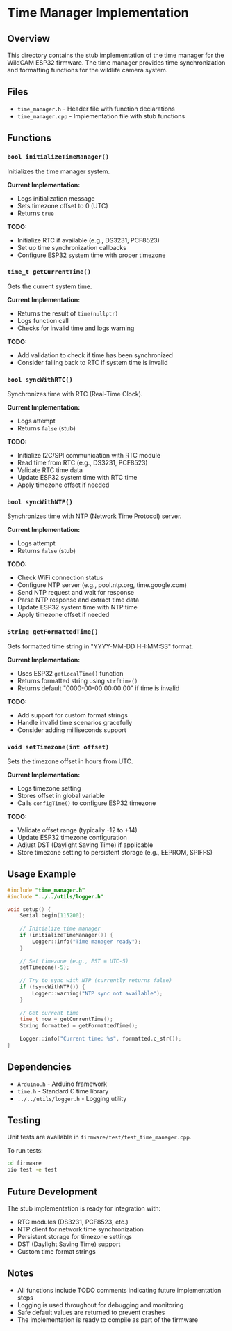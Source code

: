 # Time Manager Implementation

## Overview
This directory contains the stub implementation of the time manager for the WildCAM ESP32 firmware. The time manager provides time synchronization and formatting functions for the wildlife camera system.

## Files
- `time_manager.h` - Header file with function declarations
- `time_manager.cpp` - Implementation file with stub functions

## Functions

### `bool initializeTimeManager()`
Initializes the time manager system.

**Current Implementation:**
- Logs initialization message
- Sets timezone offset to 0 (UTC)
- Returns `true`

**TODO:**
- Initialize RTC if available (e.g., DS3231, PCF8523)
- Set up time synchronization callbacks
- Configure ESP32 system time with proper timezone

### `time_t getCurrentTime()`
Gets the current system time.

**Current Implementation:**
- Returns the result of `time(nullptr)`
- Logs function call
- Checks for invalid time and logs warning

**TODO:**
- Add validation to check if time has been synchronized
- Consider falling back to RTC if system time is invalid

### `bool syncWithRTC()`
Synchronizes time with RTC (Real-Time Clock).

**Current Implementation:**
- Logs attempt
- Returns `false` (stub)

**TODO:**
- Initialize I2C/SPI communication with RTC module
- Read time from RTC (e.g., DS3231, PCF8523)
- Validate RTC time data
- Update ESP32 system time with RTC time
- Apply timezone offset if needed

### `bool syncWithNTP()`
Synchronizes time with NTP (Network Time Protocol) server.

**Current Implementation:**
- Logs attempt
- Returns `false` (stub)

**TODO:**
- Check WiFi connection status
- Configure NTP server (e.g., pool.ntp.org, time.google.com)
- Send NTP request and wait for response
- Parse NTP response and extract time data
- Update ESP32 system time with NTP time
- Apply timezone offset if needed

### `String getFormattedTime()`
Gets formatted time string in "YYYY-MM-DD HH:MM:SS" format.

**Current Implementation:**
- Uses ESP32 `getLocalTime()` function
- Returns formatted string using `strftime()`
- Returns default "0000-00-00 00:00:00" if time is invalid

**TODO:**
- Add support for custom format strings
- Handle invalid time scenarios gracefully
- Consider adding milliseconds support

### `void setTimezone(int offset)`
Sets the timezone offset in hours from UTC.

**Current Implementation:**
- Logs timezone setting
- Stores offset in global variable
- Calls `configTime()` to configure ESP32 timezone

**TODO:**
- Validate offset range (typically -12 to +14)
- Update ESP32 timezone configuration
- Adjust DST (Daylight Saving Time) if applicable
- Store timezone setting to persistent storage (e.g., EEPROM, SPIFFS)

## Usage Example

```cpp
#include "time_manager.h"
#include "../../utils/logger.h"

void setup() {
    Serial.begin(115200);
    
    // Initialize time manager
    if (initializeTimeManager()) {
        Logger::info("Time manager ready");
    }
    
    // Set timezone (e.g., EST = UTC-5)
    setTimezone(-5);
    
    // Try to sync with NTP (currently returns false)
    if (!syncWithNTP()) {
        Logger::warning("NTP sync not available");
    }
    
    // Get current time
    time_t now = getCurrentTime();
    String formatted = getFormattedTime();
    
    Logger::info("Current time: %s", formatted.c_str());
}
```

## Dependencies
- `Arduino.h` - Arduino framework
- `time.h` - Standard C time library
- `../../utils/logger.h` - Logging utility

## Testing
Unit tests are available in `firmware/test/test_time_manager.cpp`.

To run tests:
```bash
cd firmware
pio test -e test
```

## Future Development
The stub implementation is ready for integration with:
- RTC modules (DS3231, PCF8523, etc.)
- NTP client for network time synchronization
- Persistent storage for timezone settings
- DST (Daylight Saving Time) support
- Custom time format strings

## Notes
- All functions include TODO comments indicating future implementation steps
- Logging is used throughout for debugging and monitoring
- Safe default values are returned to prevent crashes
- The implementation is ready to compile as part of the firmware
